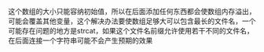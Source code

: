 这个数组的大小只能容纳初始值，所以在后面添加任何东西都会使数组内存溢出，可能会覆盖其他变量，这个解决办法要使数组足够大可以包含最长的文件名，一个可能存在问题的地方是strcat，如果这个文件名前缀允许使用若干不同的文件名，在后面连接一个字符串可能不会产生预期的效果
